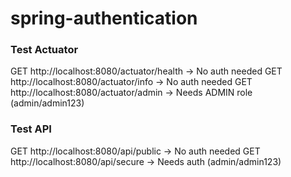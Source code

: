 # spring-authentication
### Test Actuator
GET http://localhost:8080/actuator/health → No auth needed
GET http://localhost:8080/actuator/info → No auth needed
GET http://localhost:8080/actuator/admin → Needs ADMIN role (admin/admin123)

### Test API
GET http://localhost:8080/api/public → No auth needed
GET http://localhost:8080/api/secure → Needs auth (admin/admin123)
